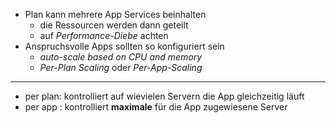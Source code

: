 - Plan kann mehrere App Services beinhalten
	- die Ressourcen werden dann geteilt
	- auf *Performance-Diebe* achten
- Anspruchsvolle Apps sollten so konfiguriert sein
	- *auto-scale based on CPU and memory*
	- *Per-Plan Scaling* oder *Per-App-Scaling* 

--- 

- per plan: kontrolliert auf wievielen Servern die App gleichzeitig läuft
- per app : kontrolliert **maximale** für die App zugewiesene Server